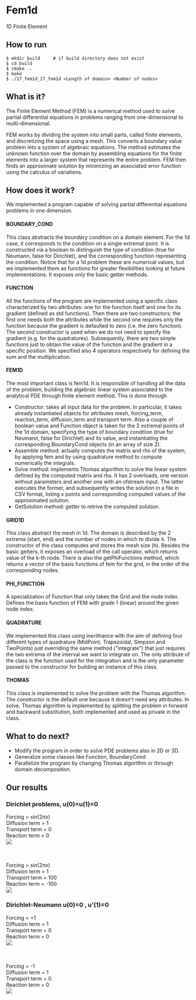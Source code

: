 # Fem1d
1D Finite Element

## How to run

```
$ mkdir build     # if build directory does not exist
$ cd build
$ cmake ..
$ make 
$ ./17_fem1d_17_fem1d <Length of domain> <Number of nodes>
```

## What is it?

The Finite Element Method (FEM) is a numerical method used to solve partial differential equations in problems ranging from one-dimensional to multi-dimensional. 

FEM works by dividing the system into small parts, called finite elements, and discretizing the space using a mesh. This converts a boundary value problem into a system of algebraic equations. The method estimates the unknown function over the domain by assembling equations for the finite elements into a larger system that represents the entire problem. FEM then finds an approximate solution by minimizing an associated error function using the calculus of variations.


## How does it work?

We implemented a program capable of solving partial differential equations problems in one dimension.

#### BOUNDARY_COND 

This class abstracts the boundary condition on a domain element. For the 1d case, it corresponds to the condition on a single extremal point. It is constructed via a boolean to distinguish the type of condition (true for Neumann, false for Dirichlet), and the corresponding function representing the condition. Notice that for a 1d problem these are numerical values, but we implemented them as functions for greater flexibilities looking at future implementations.
It exposes only the basic getter methods.

#### FUNCTION
All the functions of the program are implemented using a specific class characterized by two attributes: one for the function itself and one for its gradient (defined as std functions). Then there are two constructors: the first one needs both the attributes while the second one requires only the function because the gradient is defaulted to zero (i.e. the zero function). The second constructor is used when we do not need to specify the gradient (e.g. for the quadratures). Subsequently, there are two simple functions just to obtain the value of the function and the gradient in a specific position. We specified also 4 operators respectively for defining the sum and the multiplication.

#### FEM1D 
The most important class is fem1d. It is responsible of handling all the data of the problem, building the algebraic linear system associated to the analytical PDE through finite element method. This is done through
<ul>
    <li>Constructor: takes all input data for the problem.
    In particular, it takes already instantiated objects for attributes mesh, forcing_term, reaction_term, diffusion_term and transport term. Also a couple of boolean value and Function object is taken for the 2 extremal points of the 1d domain, specifying the type of boundary condition (true for Neumann, false for Dirichlet) and its value, and instantiating the corresponding BoundaryCond objects (in an array of size 2).
    </li>
    <li>Assemble method: actually computes the matrix and rhs of the system, by applying fem and by using quadrature method to compute numerically the integrals.</li>
    <li>Solve method: implements Thomas algorithm to solve the linear system defined by the computed matrix and rhs.
    It has 2 overloads, one version without parameters and another one with an ofstream input. The latter executes the former, and subsequently writes the solution in a file in CSV format, listing x points and corresponding computed values of the approximated solution.</li>
    <li>GetSolution method: getter to retrive the computed solution.</li>
</ul>


#### GRID1D 
This class abstract the mesh in 1d. The domain is described by the 2 extrema (start, end) and the number of nodes in which to divide it. The constructor of the class computes and stores the mesh size (h).
Besides the basic getters, it exposes an overload of the call operator, which returns value of the k-th node.
There is also the getPhiFunctions method, which returns a vector of the basis functions of fem for the grid, in the order of the corresponding nodes.

#### PHI_FUNCTION
A specialization of Function that only takes the Grid and the node index. 
Defines the basis function of FEM with grade 1 (linear) around the given node index. 

#### QUADRATURE
We implemented this class using inerithance with the aim of defining four different types of quadrature (MidPoint, Trapezoidal, Simpson and TwoPoints) just overriding the same method ("integrate") that just requires the two extrema of the interval we want to integrate on. The only attribute of the class is the function used for the integration and is the only parameter passed to the constructor for building an instance of this class.

#### THOMAS
This class is implemented to solve the problem with the Thomas algorithm. The constructor is the default one because it doesn't need any attributes.
In solve, Thomas algorithm is implemented by splitting the problem in forward and backward substitution, both implemented and used as private in the class.

## What to do next?

- Modify the program in order to solve PDE problems also in  2D or 3D.
- Generalize some classes like Function, BoundaryCond
- Parallelize the program by changing Thomas algorithm or through domain decomposition.

## Our results 
### Dirichlet problems, u(0)=u(1)=0
Forcing = $sin(2 \pi x)$ <br>
Diffusion term = 1 <br>
Transport term = 0 <br>
Reaction term = 0 <br>
<img src="./imgs/Sin2PIX_zero_transport-reaction.jpg">

<br><br>
Forcing = $sin(2 \pi x)$ <br>
Diffusion term = 1 <br>
Transport term = 100 <br>
Reaction term = -100 <br>
<img src="./imgs/Sin2PIX_high_transport-reaction.jpg">

### Dirichlet-Neumann u(0)=0 , u'(1)=0
Forcing = +1 <br>
Diffusion term = 1 <br>
Transport term = 0 <br>
Reaction term = 0 <br>
<img src="./imgs/Neumann_forcing1.png">

<br><br>
Forcing = -1 <br>
Diffusion term = 1 <br>
Transport term = 0 <br>
Reaction term = 0 <br>
<img src="./imgs/Neumann_forcing-1.png">

